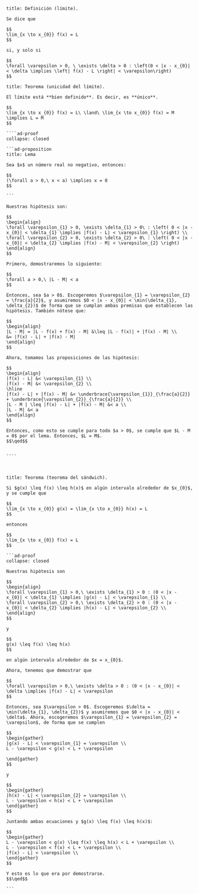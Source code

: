 ```ad-definition
title: Definición (límite).

Se dice que

$$
\lim_{x \to x_{0}} f(x) = L
$$

si, y solo si

$$
\forall \varepsilon > 0, \ \exists \delta > 0 : \left(0 < |x - x_{0}| < \delta \implies \left| f(x) - L \right| < \varepsilon\right)
$$

```
`````ad-theorem
title: Teorema (unicidad del límite).

El límite está **bien definido**. Es decir, es **único**.

$$
\lim_{x \to x_{0}} f(x) = L\ \land\ \lim_{x \to x_{0}} f(x) = M \implies L = M
$$

````ad-proof
collapse: closed

```ad-proposition
title: Lema

Sea $x$ un número real no negativo, entonces:

$$
(\forall a > 0,\ x < a) \implies x = 0
$$

```

Nuestras hipótesis son:

$$
\begin{align}
\forall \varepsilon_{1} > 0, \exists \delta_{1} > 0\ : \left( 0 < |x - x_{0}| < \delta_{1} \implies |f(x) - L| < \varepsilon_{1} \right) \\
\forall \varepsilon_{2} > 0, \exists \delta_{2} > 0\ : \left( 0 < |x - x_{0}| < \delta_{2} \implies |f(x) - M| < \varepsilon_{2} \right)
\end{align}
$$

Primero, demostraremos lo siguiente:

$$
\forall a > 0,\ |L - M| < a
$$

Entonces, sea $a > 0$. Escogeremos $\varepsilon_{1} = \varepsilon_{2} = \frac{a}{2}$, y asumiremos $0 < |x - x_{0}| < \min(\delta_{1}, \delta_{2})$ de forma que se cumplan ambas premisas que establecen las hipótesis. También nótese que:

$$
\begin{align}
|L - M| = |L - f(x) + f(x) - M| &\leq |L - f(x)| + |f(x) - M| \\
&= |f(x) - L| + |f(x) - M|
\end{align}
$$

Ahora, tomamos las proposiciones de las hipótesis:

$$
\begin{align}
|f(x) - L| &< \varepsilon_{1} \\
|f(x) - M| &< \varepsilon_{2} \\
\hline
|f(x) - L| + |f(x) - M| &< \underbrace{\varepsilon_{1}}_{\frac{a}{2}} + \underbrace{\varepsilon_{2}}_{\frac{a}{2}} \\
|L - M | \leq |f(x) - L| + |f(x) - M| &< a \\
|L - M| &< a
\end{align}
$$

Entonces, como esto se cumple para todo $a > 0$, se cumple que $L - M = 0$ por el lema. Entonces, $L = M$.
$$\qed$$


````



`````

`````ad-theorem
title: Teorema (teorema del sándwich).

Si $g(x) \leq f(x) \leq h(x)$ en algún intervalo alrededor de $x_{0}$, y se cumple que

$$
\lim_{x \to x_{0}} g(x) = \lim_{x \to x_{0}} h(x) = L
$$

entonces

$$
\lim_{x \to x_{0}} f(x) = L
$$

```ad-proof
collapse: closed

Nuestras hipótesis son

$$
\begin{align}
\forall \varepsilon_{1} > 0,\ \exists \delta_{1} > 0 : (0 < |x - x_{0}| < \delta_{1} \implies |g(x) - L| < \varepsilon_{1} \\
\forall \varepsilon_{2} > 0,\ \exists \delta_{2} > 0 : (0 < |x - x_{0}| < \delta_{2} \implies |h(x) - L| < \varepsilon_{2} \\
\end{align}
$$

y

$$
g(x) \leq f(x) \leq h(x)
$$

en algún intervalo alrededor de $x = x_{0}$.

Ahora, tenemos que demostrar que

$$
\forall \varepsilon > 0,\ \exists \delta > 0 : (0 < |x - x_{0}| < \delta \implies |f(x) - L| < \varepsilon
$$

Entonces, sea $\varepsilon > 0$. Escogeremos $\delta = \min(\delta_{1}, \delta_{2})$ y asumiremos que $0 < |x - x_{0}| < \delta$. Ahora, escogeremos $\varepsilon_{1} = \varepsilon_{2} = \varepsilon$, de forma que se cumplen

$$
\begin{gather}
|g(x) - L| < \varepsilon_{1} = \varepsilon \\
L - \varepsilon < g(x) < L + \varepsilon

\end{gather}
$$

y

$$
\begin{gather}
|h(x) - L| < \varepsilon_{2} = \varepsilon \\
L - \varepsilon < h(x) < L + \varepsilon
\end{gather}
$$

Juntando ambas ecuaciones y $g(x) \leq f(x) \leq h(x)$:

$$
\begin{gather}
L - \varepsilon < g(x) \leq f(x) \leq h(x) < L + \varepsilon \\
L - \varepsilon < f(x) < L + \varepsilon \\
|f(x) - L| < \varepsilon \\
\end{gather}
$$

Y esto es lo que era por demostrarse.
$$\qed$$

```

`````
